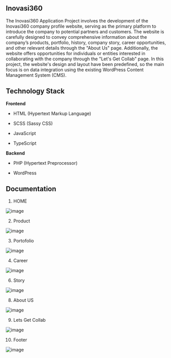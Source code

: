 ## Inovasi360

The Inovasi360 Application Project involves the development of the Inovasi360 company profile website, serving as the primary platform to introduce the company to potential partners and customers. The website is carefully designed to convey comprehensive information about the company’s products, portfolio, history, company story, career opportunities, and other relevant details through the "About Us" page. Additionally, the website offers opportunities for individuals or entities interested in collaborating with the company through the "Let's Get Collab" page. In this project, the website's design and layout have been predefined, so the main focus is on data integration using the existing WordPress Content Management System (CMS).

## Technology Stack

**Frontend**

- HTML (Hypertext Markup Language)

- SCSS (Sassy CSS)

- JavaScript

- TypeScript


**Backend**

- PHP (Hypertext Preprocessor)

- WordPress

## Documentation
1. HOME
   
![image](https://github.com/user-attachments/assets/567a75f6-10bd-402b-a088-056e3579ac6c)

2. Product
   
![image](https://github.com/user-attachments/assets/5167f2ce-e18c-45cf-9200-238b97e3b16d)

3. Portofolio
   
![image](https://github.com/user-attachments/assets/23f28751-c42a-42b2-985b-dba6573301ee)

4. Career
   
![image](https://github.com/user-attachments/assets/a65cb9cd-3ed9-4f79-9846-47b2941d24d6)

6. Story
   
![image](https://github.com/user-attachments/assets/b8ee5add-9d4c-42a5-bd1e-04aa47d82df6)

8. About US

![image](https://github.com/user-attachments/assets/1bf07e96-fa5e-4d21-a428-d14fe3b6f5c9)

9. Lets Get Collab
    
![image](https://github.com/user-attachments/assets/5fdc3985-0ca2-4a01-9a93-f915113ae352)

10. Footer

![image](https://github.com/user-attachments/assets/7f5b0816-2a42-48dd-9f71-7adc124f5951)




